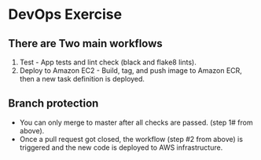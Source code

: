 # DevOps Exercise 

## There are Two main workflows
1. Test - App tests and lint check (black and flake8 lints).
2. Deploy to Amazon EC2 - Build, tag, and push image to Amazon ECR, then a new task definition is deployed. 


## Branch protection
* You can only merge to master after all checks are passed. (step 1# from above).
* Once a pull request got closed, the workflow (step #2 from above) is triggered and the new code is deployed to AWS infrastructure.
